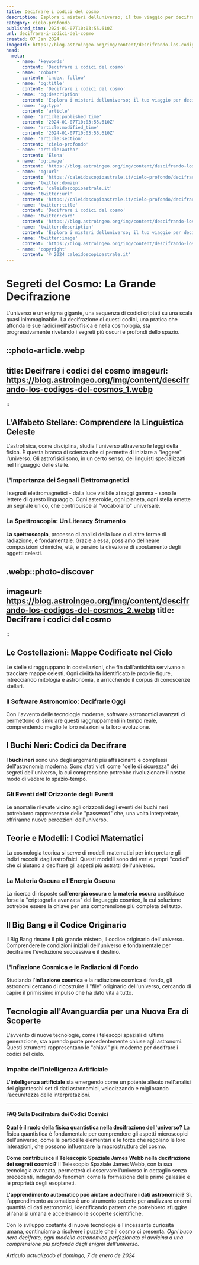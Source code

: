 ```yaml
---
title: Decifrare i codici del cosmo
description: Esplora i misteri delluniverso; il tuo viaggio per decifrare i codici cosmici inizia qui. Unisciti a noi nellavventura più grande!
category: cielo-profondo
published_time: 2024-01-07T10:03:55.610Z
url: decifrare-i-codici-del-cosmo
created: 07 Jan 2024
imageUrl: https://blog.astroingeo.org/img/content/descifrando-los-codigos-del-cosmos_1.webp
head:
  meta:
    - name: 'keywords'
      content: 'Decifrare i codici del cosmo'
    - name: 'robots'
      content: 'index, follow'
    - name: 'og:title'
      content: 'Decifrare i codici del cosmo'
    - name: 'og:description'
      content: 'Esplora i misteri delluniverso; il tuo viaggio per decifrare i codici cosmici inizia qui. Unisciti a noi nellavventura più grande!'
    - name: 'og:type'
      content: 'article'
    - name: 'article:published_time'
      content: '2024-01-07T10:03:55.610Z'
    - name: 'article:modified_time'
      content: '2024-01-07T10:03:55.610Z'
    - name: 'article:section'
      content: 'cielo-profondo'
    - name: 'article:author'
      content: 'Elena'
    - name: 'og:image'
      content: 'https://blog.astroingeo.org/img/content/descifrando-los-codigos-del-cosmos_1.webp'
    - name: 'og:url'
      content: 'https://caleidoscopioastrale.it/cielo-profondo/decifrare-i-codici-del-cosmo'
    - name: 'twitter:domain'
      content: 'caleidoscopioastrale.it'
    - name: 'twitter:url'
      content: 'https://caleidoscopioastrale.it/cielo-profondo/decifrare-i-codici-del-cosmo'
    - name: 'twitter:title'
      content: 'Decifrare i codici del cosmo'
    - name: 'twitter:card'
      content: 'https://blog.astroingeo.org/img/content/descifrando-los-codigos-del-cosmos_1.webp'
    - name: 'twitter:description'
      content: 'Esplora i misteri delluniverso; il tuo viaggio per decifrare i codici cosmici inizia qui. Unisciti a noi nellavventura più grande!'
    - name: 'twitter:image'
      content: 'https://blog.astroingeo.org/img/content/descifrando-los-codigos-del-cosmos_1.webp'
    - name: 'copyright'
      content: '© 2024 caleidoscopioastrale.it'
---
```

# Segreti del Cosmo: La Grande Decifrazione 

L'universo è un enigma gigante, una sequenza di codici criptati su una scala quasi inimmaginabile. La decifrazione di questi codici, una pratica che affonda le sue radici nell'astrofisica e nella cosmologia, sta progressivamente rivelando i segreti più oscuri e profondi dello spazio. 

::photo-article.webp
---
title: Decifrare i codici del cosmo
imageurl: https://blog.astroingeo.org/img/content/descifrando-los-codigos-del-cosmos_1.webp
---
::

## L'Alfabeto Stellare: Comprendere la Linguistica Celeste

L'astrofisica, come disciplina, studia l'universo attraverso le leggi della fisica. È questa branca di scienza che ci permette di iniziare a "leggere" l'universo. Gli astrofisici sono, in un certo senso, dei linguisti specializzati nel linguaggio delle stelle. 

### L'Importanza dei Segnali Elettromagnetici
I segnali elettromagnetici - dalla luce visibile ai raggi gamma - sono le lettere di questo linguaggio. Ogni asteroide, ogni pianeta, ogni stella emette un segnale unico, che contribuisce al "vocabolario" universale.

### La Spettroscopia: Un Literacy Strumento
**La spettroscopia**, processo di analisi della luce o di altre forme di radiazione, è fondamentale. Grazie a essa, possiamo delineare composizioni chimiche, età, e persino la direzione di spostamento degli oggetti celesti.

.webp::photo-discover
---
imageurl: https://blog.astroingeo.org/img/content/descifrando-los-codigos-del-cosmos_2.webp
title: Decifrare i codici del cosmo
---
::

## Le Costellazioni: Mappe Codificate nel Cielo

Le stelle si raggruppano in costellazioni, che fin dall'antichità servivano a tracciare mappe celesti. Ogni civiltà ha identificato le proprie figure, intrecciando mitologia e astronomia, e arricchendo il corpus di conoscenze stellari.

### Il Software Astronomico: Decifrarle Oggi
Con l'avvento delle tecnologie moderne, software astronomici avanzati ci permettono di simulare questi raggruppamenti in tempo reale, comprendendo meglio le loro relazioni e la loro evoluzione.

## I Buchi Neri: Codici da Decifrare

**I buchi neri** sono uno degli argomenti più affascinanti e complessi dell'astronomia moderna. Sono stati visti come "celle di sicurezza" dei segreti dell'universo, la cui comprensione potrebbe rivoluzionare il nostro modo di vedere lo spazio-tempo.

### Gli Eventi dell'Orizzonte degli Eventi
Le anomalie rilevate vicino agli orizzonti degli eventi dei buchi neri potrebbero rappresentare delle "password" che, una volta interpretate, offriranno nuove percezioni dell'universo.

## Teorie e Modelli: I Codici Matematici

La cosmologia teorica si serve di modelli matematici per interpretare gli indizi raccolti dagli astrofisici. Questi modelli sono dei veri e propri "codici" che ci aiutano a decifrare gli aspetti più astratti dell'universo.

### La Materia Oscura e l'Energia Oscura
La ricerca di risposte sull'**energia oscura** e la **materia oscura** costituisce forse la "criptografia avanzata" del linguaggio cosmico, la cui soluzione potrebbe essere la chiave per una comprensione più completa del tutto.

## Il Big Bang e il Codice Originario

Il Big Bang rimane il più grande mistero, il codice originario dell'universo. Comprendere le condizioni iniziali dell'universo è fondamentale per decifrarne l'evoluzione successiva e il destino.

### L'Inflazione Cosmica e le Radiazioni di Fondo
Studiando l'**inflazione cosmica** e la radiazione cosmica di fondo, gli astronomi cercano di ricostruire il "file" originario dell'universo, cercando di capire il primissimo impulso che ha dato vita a tutto.

## Tecnologie all'Avanguardia per una Nuova Era di Scoperte

L'avvento di nuove tecnologie, come i telescopi spaziali di ultima generazione, sta aprendo porte precedentemente chiuse agli astronomi. Questi strumenti rappresentano le "chiavi" più moderne per decifrare i codici del cielo.

### Impatto dell'Intelligenza Artificiale
**L'intelligenza artificiale** sta emergendo come un potente alleato nell'analisi dei giganteschi set di dati astronomici, velocizzando e migliorando l'accuratezza delle interpretazioni.

---

#### FAQ Sulla Decifratura dei Codici Cosmici

**Qual è il ruolo della fisica quantistica nella decifrazione dell'universo?**
La fisica quantistica è fondamentale per comprendere gli aspetti microscopici dell'universo, come le particelle elementari e le forze che regolano le loro interazioni, che possono influenzare la macrostruttura del cosmo.

**Come contribuisce il Telescopio Spaziale James Webb nella decifrazione dei segreti cosmici?**
Il Telescopio Spaziale James Webb, con la sua tecnologia avanzata, permetterà di osservare l'universo in dettaglio senza precedenti, indagando fenomeni come la formazione delle prime galassie e le proprietà degli esopianeti.

**L'apprendimento automatico può aiutare a decifrare i dati astronomici?**
Sì, l'apprendimento automatico è uno strumento potente per analizzare enormi quantità di dati astronomici, identificando pattern che potrebbero sfuggire all'analisi umana e accelerando le scoperte scientifiche.

Con lo sviluppo costante di nuove tecnologie e l'incessante curiosità umana, continuiamo a risolvere i puzzle che il cosmo ci presenta. *Ogni buco nero decifrato, ogni modello astronomico perfezionato ci avvicina a una comprensione più profonda degli enigmi dell'universo.*

_Artículo actualizado el domingo, 7 de enero de 2024_